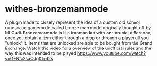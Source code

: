 # withes-bronzemanmode

A plugin made to closely represent the idea of a custom old school runescape gamemode called bronze man mode originally thought off by MLGudi.
Bronzemanmode is like ironman but with one crucial difference, once you obtain a item either through a drop or through a playerkill you "unlock" it. Items that are unlocked are able to be bought from the Grand Exchange.
Watch this video for a overview of the unofficial rules and the way this was intended to be played https://www.youtube.com/watch?v=GFNfa2saOJg&t=62s
